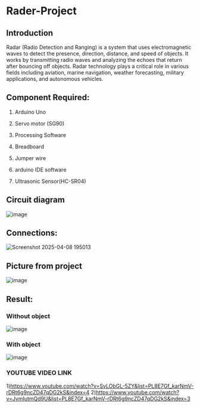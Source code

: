 # Rader-Project

## Introduction
Radar (Radio Detection and Ranging) is a system that uses electromagnetic waves to detect the presence, direction, distance, and speed of objects. It works by transmitting radio waves and analyzing the echoes that return after bouncing off objects. Radar technology plays a critical role in various fields including aviation, marine navigation, weather forecasting, military applications, and autonomous vehicles.

## Component Required:
1)	Arduino Uno

2)	Servo motor (SG90)

3)	Processing Software

4)	Breadboard

5)	Jumper wire

6)	arduino IDE software

7)	Ultrasonic Sensor(HC-SR04) 

## Circuit diagram
![image](https://github.com/user-attachments/assets/f0d3cea3-336d-4b23-be2c-1d2cfcc0070a)
## Connections:
![Screenshot 2025-04-08 195013](https://github.com/user-attachments/assets/d0135f4b-2269-45d0-856b-c3248fd952e0)

## Picture from project
![image](https://github.com/user-attachments/assets/b00fc65c-c4ab-4316-a921-b0b3ea00effc)
## Result:
### Without object
![image](https://github.com/user-attachments/assets/b9a84180-bd6c-45ed-a132-844ea3e42a87)
### With object
![image](https://github.com/user-attachments/assets/e80baa8c-1fdd-414f-bfa5-17e92ccf6cb3)
### YOUTUBE VIDEO LINK
1)https://www.youtube.com/watch?v=SvLObGL-5ZY&list=PL8E7Gf_karNmV-rDRt6g9ncZD47qDG2kS&index=4
2)https://www.youtube.com/watch?v=JvmIutmQd9U&list=PL8E7Gf_karNmV-rDRt6g9ncZD47qDG2kS&index=3







